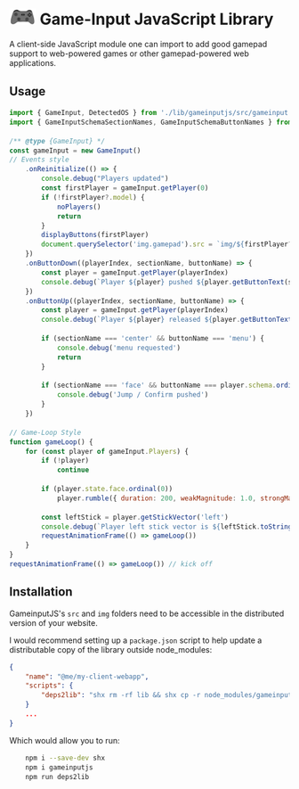 [<img src="img/generic.png" width="48" />](img/generic.png) Game-Input JavaScript Library
=============
A client-side JavaScript module one can import to add good gamepad support to web-powered games or other gamepad-powered web applications.

## Usage

```js
import { GameInput, DetectedOS } from './lib/gameinputjs/src/gameinput.js'
import { GameInputSchemaSectionNames, GameInputSchemaButtonNames } from './lib/gameinputjs/src/gameinput-schema.js'

/** @type {GameInput} */
const gameInput = new GameInput()
// Events style
    .onReinitialize(() => {
        console.debug("Players updated")
        const firstPlayer = gameInput.getPlayer(0)
        if (!firstPlayer?.model) {
            noPlayers()
            return
        }
        displayButtons(firstPlayer)
        document.querySelector('img.gamepad').src = `img/${firstPlayer?.model?.iconName ?? 'generic'}.png`
    })
    .onButtonDown((playerIndex, sectionName, buttonName) => {
        const player = gameInput.getPlayer(playerIndex)
        console.debug(`Player ${player} pushed ${player.getButtonText(sectionName, buttonName)} (${buttonName})`)
    })
    .onButtonUp((playerIndex, sectionName, buttonName) => {
        const player = gameInput.getPlayer(playerIndex)
        console.debug(`Player ${player} released ${player.getButtonText(sectionName, buttonName)} (${buttonName})`)

        if (sectionName === 'center' && buttonName === 'menu') {
            console.debug('menu requested')
            return
        }

        if (sectionName === 'face' && buttonName === player.schema.ordinalButton(0)) {
            console.debug('Jump / Confirm pushed')
        }
    })

// Game-Loop Style
function gameLoop() {
    for (const player of gameInput.Players) {
        if (!player)
            continue

        if (player.state.face.ordinal(0))
            player.rumble({ duration: 200, weakMagnitude: 1.0, strongMagnitude: 0.25 })

        const leftStick = player.getStickVector('left')
        console.debug(`Player left stick vector is ${leftStick.toString()}`)
        requestAnimationFrame(() => gameLoop())
    }
}
requestAnimationFrame(() => gameLoop()) // kick off
```

## Installation

GameinputJS's `src` and `img` folders need to be accessible in the distributed version of your website.

I would recommend setting up a `package.json` script to help update a distributable copy of the library outside node_modules:
```json
{
    "name": "@me/my-client-webapp",
    "scripts": {
        "deps2lib": "shx rm -rf lib && shx cp -r node_modules/gameinputjs lib/"
    }
    ...
}
```
Which would allow you to run:

```sh
    npm i --save-dev shx
    npm i gameinputjs
    npm run deps2lib
```
